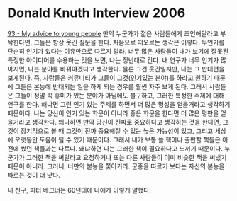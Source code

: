 Donald Knuth Interview 2006
===========================

[93 - My advice to young people](http://webofstories.com/play/17152)
만약 누군가가 젋은 사람들에게 조언해달라고 부탁한다면, 
그들은 항상 웃긴 질문을 한다. 처음으로 떠오르는 생각은 이렇다.
무언가를 단순히 인기가 있다는 이유만으로 따르지 말라. 
너무 많은 사람들이 내가 보기에 잘못된 특정한 아이디어를 수용하는
것을 보면, 나는 정반대로 간다. 내 연구가 너무 인기가 많아지면,
나는 분야를 바꿔야겠다고 생각한다. 물론 그건 웃긴일지만, 나는 
그 반대편을 보게된다. 즉, 사람들은 커뮤니티가 그들이 그것(인기있는 분야)를 하라고 원하기 때문에 그들은 본능에 반대되는 
일을 하게 되는 경우를 훨씬 자주 보게 된다. 그래서 사람들은 그들이
정말 꼭 흥미가 있는 분야가 아님에도 불구하고, 그러한 특정한 주제에
대해 연구를 한다. 왜냐면 그런 인기 있는 주제를 하면서 더 많은
명성을 얻을거라고 생각하기 때문이다. 나는 당신이 인기 있는 학문이
아니라 좋은 학문을 한다면 더 많은 평판을 얻을거라고 생각한다.
왜나하면 만약 당신이 진짜로 중요하다고 생각하는 것을 한다면, 그것이
장기적으로 볼 때 그것이 진짜 중요해질 수 있는 높은 가능성이 있고,
그리고 세상에 오랫동안 도움이 될 수 있기 때문이다. 그래서 내가 보통 쓸 책이나 출판할 책들은 이전에 썼던 책들과는 다르다. 왜냐하면 
나는 그러한 책이 필요하다고 느끼기 때문이다. 누군가가 그러한 책을
써달라고 요청하거나 또는 다른 사람들이 이미 비슷한 책을 써냈기
때문이 아니라. 그러니, 너만의 본능을 쫓아가라. 군중을 따르기 보다는 자신의 본능을 따르는 것이 더 낫다.

내 친구, 피터 베그너는 60년대에 나에게 이렇게 말했다:

